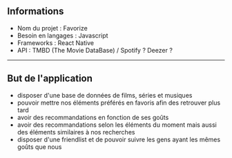 
## Informations <a id="infos"></a>

 - Nom du projet : Favorize
 - Besoin en langages : Javascript
 - Frameworks : React Native
 - API : TMBD (The Movie DataBase) / Spotify ? Deezer ? 
 
--------------------

## But de l'application <a id="but"></a>

 - disposer d'une base de données de films, séries et musiques
 - pouvoir mettre nos éléments préférés en favoris afin des retrouver plus tard
 - avoir des recommandations en fonction de ses goûts
 - avoir des recommandations selon les éléments du moment mais aussi des éléments similaires à nos recherches
 - disposer d'une friendlist et de pouvoir suivre les gens ayant les mêmes goûts que nous